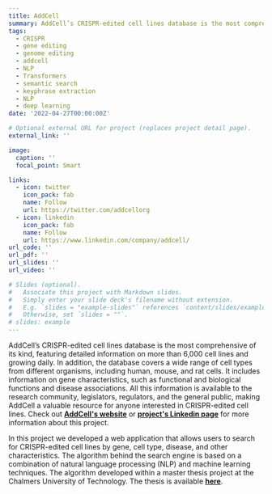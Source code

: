 ```yaml
---
title: AddCell
summary: AddCell’s CRISPR-edited cell lines database is the most comprehensive of its kind, featuring detailed information on more than 6,000 cell lines and growing daily. In addition, the database covers a wide range of cell types from different organisms, including human, mouse, and rat cells. It includes information on gene characteristics, such as functional and biological functions and disease associations. The algorithm behind the search engine is based on a combination of natural language processing (NLP) and machine learning techniques. The algorithm developed within a master thesis project at the Chalmers University of Technology. The thesis is available [**here**](https://odr.chalmers.se/server/api/core/bitstreams/4e0d5aaa-0c6b-4d28-8d6d-a8825690bc43/content).
tags:
  - CRISPR
  - gene editing
  - genome editing
  - addcell
  - NLP
  - Transformers
  - semantic search
  - keyphrase extraction
  - NLP
  - deep learning
date: '2022-04-27T00:00:00Z'

# Optional external URL for project (replaces project detail page).
external_link: ''

image:
  caption: ''
  focal_point: Smart

links:
  - icon: twitter
    icon_pack: fab
    name: Follow
    url: https://twitter.com/addcellorg
  - icon: linkedin
    icon_pack: fab
    name: Follow
    url: https://www.linkedin.com/company/addcell/
url_code: ''
url_pdf: ''
url_slides: ''
url_video: ''

# Slides (optional).
#   Associate this project with Markdown slides.
#   Simply enter your slide deck's filename without extension.
#   E.g. `slides = "example-slides"` references `content/slides/example-slides.md`.
#   Otherwise, set `slides = ""`.
# slides: example
---
```


AddCell’s CRISPR-edited cell lines database is the most comprehensive of its kind, featuring detailed information on more than 6,000 cell lines and growing daily. In addition, the database covers a wide range of cell types from different organisms, including human, mouse, and rat cells. It includes information on gene characteristics, such as functional and biological functions and disease associations. All this information is available to the research community, legislators, regulators, and the general public, making AddCell a valuable resource for anyone interested in CRISPR-edited cell lines. Check out [**AddCell's website**](https://addcell.org/) or [**project's Linkedin page**](https://www.linkedin.com/company/addcell/) for more information about this project.

In this project we developed a web application that allows users to search for CRISPR-edited cell lines by gene, cell type, disease, and other characteristics. The algorithm behind the search engine is based on a combination of natural language processing (NLP) and machine learning techniques. The algorithm developed within a master thesis project at the Chalmers University of Technology. The thesis is available [**here**](https://odr.chalmers.se/server/api/core/bitstreams/4e0d5aaa-0c6b-4d28-8d6d-a8825690bc43/content).

